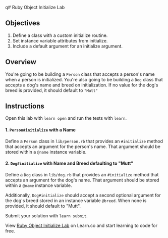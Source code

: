 q# Ruby Object Initialize Lab

## Objectives

1. Define a class with a custom initialize routine.
2. Set instance variable attributes from initialize.
3. Include a default argument for an initialize argument.

## Overview

You're going to be building a `Person` class that accepts a person's name when a
person is initialized. You're also going to be building a `Dog` class that
accepts a dog's name and breed on initialization. If no value for the dog's
breed is provided, it should default to `"Mutt"`

## Instructions

Open this lab with `learn open` and run the tests with `learn`.

#### 1. `Person#initialize` with a Name

Define a `Person` class in `lib/person.rb` that provides an `#initialize` method
that accepts an argument for the person's name. That argument should be stored
within a `@name` instance variable.

#### 2. `Dog#initialize` with Name and Breed defaulting to "Mutt"

Define a `Dog` class in `lib/dog.rb` that provides an `#initialize` method that
accepts an argument for the dog's name. That argument should be stored within a
`@name` instance variable.

Additionally, `Dog#initialize` should accept a second optional argument for the
dog's breed stored in an instance variable `@breed`. When none is provided, it
should default to "Mutt".

Submit your solution with `learn submit`.

<p data-visibility='hidden'>View <a href='https://learn.co/lessons/ruby-object-initialize-lab' title='Ruby Object Initialize Lab'>Ruby Object Initialize Lab</a> on Learn.co and start learning to code for free.</p>

